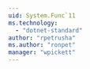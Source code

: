 ```yaml
---
uid: System.Func`11
ms.technology: 
  - "dotnet-standard"
author: "rpetrusha"
ms.author: "ronpet"
manager: "wpickett"
---
```

